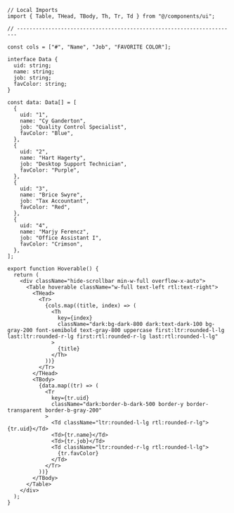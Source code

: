 ﻿```tsx
// Local Imports
import { Table, THead, TBody, Th, Tr, Td } from "@/components/ui";

// ----------------------------------------------------------------------

const cols = ["#", "Name", "Job", "FAVORITE COLOR"];

interface Data {
  uid: string;
  name: string;
  job: string;
  favColor: string;
}

const data: Data[] = [
  {
    uid: "1",
    name: "Cy Ganderton",
    job: "Quality Control Specialist",
    favColor: "Blue",
  },
  {
    uid: "2",
    name: "Hart Hagerty",
    job: "Desktop Support Technician",
    favColor: "Purple",
  },
  {
    uid: "3",
    name: "Brice Swyre",
    job: "Tax Accountant",
    favColor: "Red",
  },
  {
    uid: "4",
    name: "Marjy Ferencz",
    job: "Office Assistant I",
    favColor: "Crimson",
  },
];

export function Hoverable() {
  return (
    <div className="hide-scrollbar min-w-full overflow-x-auto">
      <Table hoverable className="w-full text-left rtl:text-right">
        <THead>
          <Tr>
            {cols.map((title, index) => (
              <Th
                key={index}
                className="dark:bg-dark-800 dark:text-dark-100 bg-gray-200 font-semibold text-gray-800 uppercase first:ltr:rounded-l-lg last:ltr:rounded-r-lg first:rtl:rounded-r-lg last:rtl:rounded-l-lg"
              >
                {title}
              </Th>
            ))}
          </Tr>
        </THead>
        <TBody>
          {data.map((tr) => (
            <Tr
              key={tr.uid}
              className="dark:border-b-dark-500 border-y border-transparent border-b-gray-200"
            >
              <Td className="ltr:rounded-l-lg rtl:rounded-r-lg">{tr.uid}</Td>
              <Td>{tr.name}</Td>
              <Td>{tr.job}</Td>
              <Td className="ltr:rounded-r-lg rtl:rounded-l-lg">
                {tr.favColor}
              </Td>
            </Tr>
          ))}
        </TBody>
      </Table>
    </div>
  );
}

```
